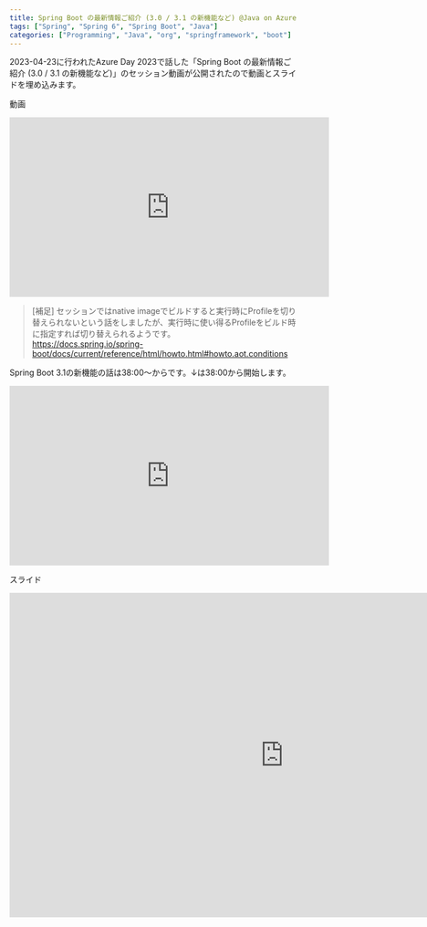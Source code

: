 ```yaml
---
title: Spring Boot の最新情報ご紹介 (3.0 / 3.1 の新機能など) @Java on Azure Day 2023
tags: ["Spring", "Spring 6", "Spring Boot", "Java"]
categories: ["Programming", "Java", "org", "springframework", "boot"]
---
```


2023-04-23に行われたAzure Day 2023で話した「Spring Boot の最新情報ご紹介 (3.0 / 3.1 の新機能など)」のセッション動画が公開されたので動画とスライドを埋め込みます。


動画

<iframe width="560" height="315" src="https://www.youtube.com/embed/L01rBfxZcGk" title="YouTube video player" frameborder="0" allow="accelerometer; autoplay; clipboard-write; encrypted-media; gyroscope; picture-in-picture; web-share" allowfullscreen></iframe>


> [補足] セッションではnative imageでビルドすると実行時にProfileを切り替えられないという話をしましたが、実行時に使い得るProfileをビルド時に指定すれば切り替えられるようです。<br>
> https://docs.spring.io/spring-boot/docs/current/reference/html/howto.html#howto.aot.conditions



Spring Boot 3.1の新機能の話は38:00〜からです。↓は38:00から開始します。

<iframe width="560" height="315" src="https://www.youtube.com/embed/L01rBfxZcGk?start=2280" title="YouTube video player" frameborder="0" allow="accelerometer; autoplay; clipboard-write; encrypted-media; gyroscope; picture-in-picture; web-share" allowfullscreen></iframe>



スライド

<iframe src="https://docs.google.com/presentation/d/e/2PACX-1vQx7EHkWzfc3Y9-vqM0ox1aQzwNB-Q7UJ4CjbzMthIbR4G6wXZSPswlzhaxCsrHbovAHc-Jy6neaEev/embed?start=false&loop=false&delayms=3000" frameborder="0" width="960" height="569" allowfullscreen="true" mozallowfullscreen="true" webkitallowfullscreen="true"></iframe>